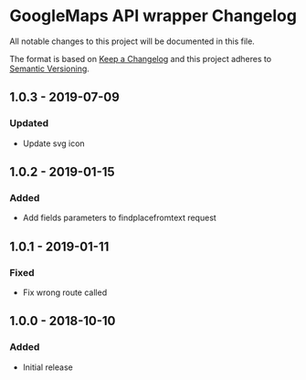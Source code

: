 # GoogleMaps API wrapper Changelog

All notable changes to this project will be documented in this file.

The format is based on [Keep a Changelog](http://keepachangelog.com/) and this project adheres to [Semantic Versioning](http://semver.org/).

## 1.0.3 - 2019-07-09

### Updated
- Update svg icon

## 1.0.2 - 2019-01-15

### Added
- Add fields parameters to findplacefromtext request

## 1.0.1 - 2019-01-11

### Fixed
- Fix wrong route called

## 1.0.0 - 2018-10-10

### Added
- Initial release